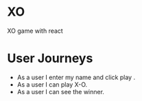 # XO
XO game with react

 # User Journeys 
  - As a user I enter my name and click play .
  - As a user I can play X-O.
  - As a user I can see the winner.
